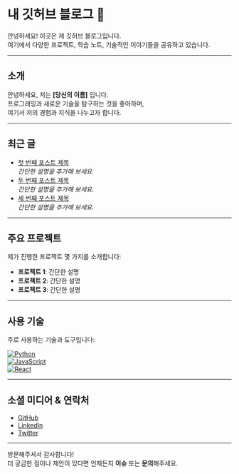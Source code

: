 # 내 깃허브 블로그 🌟

안녕하세요! 이곳은 제 깃허브 블로그입니다.  
여기에서 다양한 프로젝트, 학습 노트, 기술적인 이야기들을 공유하고 있습니다.

---

## 소개

안녕하세요, 저는 **[당신의 이름]** 입니다.  
프로그래밍과 새로운 기술을 탐구하는 것을 좋아하며,  
여기서 저의 경험과 지식을 나누고자 합니다.

---

## 최근 글

- [첫 번째 포스트 제목](링크)  
  *간단한 설명을 추가해 보세요.*
- [두 번째 포스트 제목](링크)  
  *간단한 설명을 추가해 보세요.*
- [세 번째 포스트 제목](링크)  
  *간단한 설명을 추가해 보세요.*

---

## 주요 프로젝트

제가 진행한 프로젝트 몇 가지를 소개합니다:

- **프로젝트 1**: 간단한 설명  
- **프로젝트 2**: 간단한 설명  
- **프로젝트 3**: 간단한 설명

---

## 사용 기술

주로 사용하는 기술과 도구입니다:

[![Python](https://img.shields.io/badge/Python-3776AB?style=flat-square&logo=python&logoColor=white)](https://www.python.org)  
[![JavaScript](https://img.shields.io/badge/JavaScript-F7DF1E?style=flat-square&logo=javascript&logoColor=black)](https://www.javascript.com)  
[![React](https://img.shields.io/badge/React-20232A?style=flat-square&logo=react&logoColor=61DAFB)](https://reactjs.org)

---

## 소셜 미디어 & 연락처

- [GitHub](https://github.com/당신의사용자명)
- [LinkedIn](https://linkedin.com/in/당신의사용자명)
- [Twitter](https://twitter.com/당신의사용자명)

---

방문해주셔서 감사합니다!  
더 궁금한 점이나 제안이 있다면 언제든지 **이슈** 또는 **문의**해주세요.
